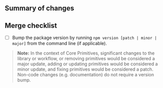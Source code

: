 ## Summary of changes

## Merge checklist

- [ ] Bump the package version by running `npm version [patch | minor | major]` from the command line (if applicable).

> **Note:** In the context of Core Primitives, significant changes to the library or workflow, or removing primitives would be considered a major update, adding or updating primitives would be considered a minor update, and fixing primitives would be considered a patch. Non-code changes (e.g. documentation) do not require a version bump.
